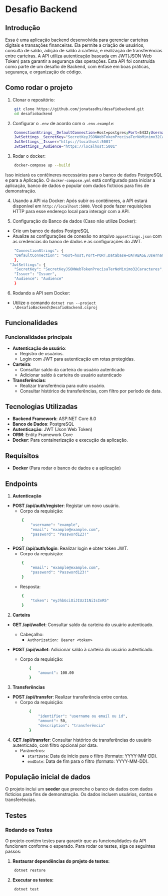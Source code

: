 # Desafio Backend

## **Introdução**
Essa é uma aplicação backend desenvolvida para gerenciar carteiras digitais e transações financeiras. Ela permite a criação de usuários,
consulta de saldo, adição de saldo à carteira, e realização de transferências entre carteiras. A API utiliza autenticação baseada em JWT(JSON Web Token)
para garantir a segurança das operações.
Esta API foi construída como parte de um desafio de Backend, com ênfase em boas práticas, segurança, e organização de código.

## **Como rodar o projeto**
1. Clonar o repositório:
```bash
    git clone https://github.com/jonatasdhs/desafiobackend.git
    cd desafiobackend
```
2. Configurar o `.env` de acordo com o `.env.example`:
```bash
    ConnectionStrings__DefaultConnection=Host=postgres;Port=5432;Username=postgres;Password=YourPassword;Database=database;
    JwtSettings__SecretKey="SecretKeyJSONWebTokenPrecisaTerNoMinimo32Caracteres"
    JwtSettings__Issuer="https://localhost:5001"
    JwtSettings__Audience="https://localhost:5001"
```
3. Rodar o docker:
```bash
    docker-compose up --build
```
Isso iniciará os contêineres necessários para o banco de dados PostgreSQL e para a Aplicação. O `docker-compose.yml` está configurado
para iniciar a aplicação, banco de dados e popular com dados fictícios para fins de demonstração.

4. Usando a API via Docker:
Após subir os contêineres, a API estará disponível em `http://localhost:5000`. Você pode fazer requisições HTTP para esse endereço local para interagir com a API.

5. Configuração do Banco de dados (Caso não utilize Docker):
- Crie um banco de dados PostgreSQL
- Atualize as configurações de conexão no arquivo `appsettings.json` com as credencias do banco de dados e as configurações do JWT.
```bash
    "ConnectionStrings": {
    "DefaultConnection": "Host=host;Port=PORT;Database=DATABASE;Username=Username;Password=Password;"
    },
  "JwtSettings": {
    "SecretKey": "SecretKeyJSONWebTokenPrecisaTerNoMinimo32Caracteres",
    "Issuer": "Issuer",
    "Audience": "Audience"
    }
```
6. Rodando a API sem Docker:
- Utilize o comando `dotnet run --project .\DesafioBackend\DesafioBackend.csproj`

## **Funcionalidades**
### **Funcionalidades principais**
- **Autenticação de usuário**:
    - Registro de usuários.
    - Login com JWT para autenticação em rotas protegidas.
- **Carteira**:
    - Consultar saldo da carteira do usuário autenticado
    - Adicionar saldo à carteira do usuário autenticado
- **Transferências**:
    - Realizar transferência para outro usuário.
    - Consultar histórico de transferências, com filtro por período de data.

## **Tecnologias Utilizadas**
- **Backend Framework**: ASP.NET Core 8.0
- **Banco de Dados**: PostgreSQL
- **Autenticação**: JWT (Json Web Token)
- **ORM**: Entity Framework Core
- **Docker**: Para containerização e execução da aplicação.

## **Requisitos**
- **Docker** (Para rodar o banco de dados e a aplicação)

## **Endpoints**
1. **Autenticação**
- **POST /api/auth/register**: Registar um novo usuário.
    - Corpo da requisição:
    ```bash
        {
            "username": "example",
            "email": "example@example.com",
            "password": "Password123!"
        }
    ```
- **POST /api/auth/login**: Realizar login e obter token JWT.
    - Corpo da requisição:
    ```bash
        {
            "email": "example@example.com",
            "password": "Password123!"
        }
    ```
    - Resposta:
    ```bash
        {
            "token": "eyJhbGciOiJIUzI1NiIsInR5"
        }
    ```
2. **Carteira**
- **GET /api/wallet**: Consultar saldo da carteira do usuário autenticado.
    - Cabeçalho:
        - `Authorization: Bearer <token>`

- **POST /api/wallet**: Adicionar saldo à carteira do usuário autenticado.
    - Corpo da requisição:
        ```bash
            {
                "amount": 100.00
            }
        ```

3. **Transferências**
- **POST /api/transfer**: Realizar transferência entre contas.
    - Corpo da requisição:
        ```bash
            {
                "identifier": "username ou email ou id",
                "amount": 50,
                "description": "transferência"
            }
        ```
4. **GET /api/transfer**: Consultar histórico de transferências do usuário autenticado, com filtro opcional por data.
    - Parâmetros:
        - `startDate`: Data de início para o filtro (formato: YYYY-MM-DD).
        - `endDate`: Data de fim para o filtro (formato: YYYY-MM-DD).

## **População inicial de dados**
O projeto inclui um **seeder** que preenche o banco de dados com dados fictícios para fins de demonstração. Os dados incluem usuários, contas e transferências.

## **Testes**
### **Rodando os Testes**

O projeto contém testes para garantir que as funcionalidades da API funcionem conforme o esperado. Para rodar os testes, siga os seguintes passos:
1. **Restaurar dependências do projeto de testes:**
```bash
    dotnet restore
```
2. **Executar os testes:**
```bash
    dotnet test
```

